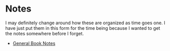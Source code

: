 # Notes

I may definitely change around how these are organized as time goes one. I have just put them in this form for the time being because I wanted to get the notes somewhere before I forget.

- [General Book Notes](general.md)

